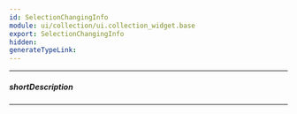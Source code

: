 ```yaml
---
id: SelectionChangingInfo
module: ui/collection/ui.collection_widget.base
export: SelectionChangingInfo
hidden: 
generateTypeLink: 
---
```

---
##### shortDescription
<!-- Description goes here -->

---
<!-- Description goes here -->